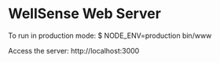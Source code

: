 # WellSense Web Server
To run in production mode:
$ NODE_ENV=production bin/www

Access the server:
http://localhost:3000
